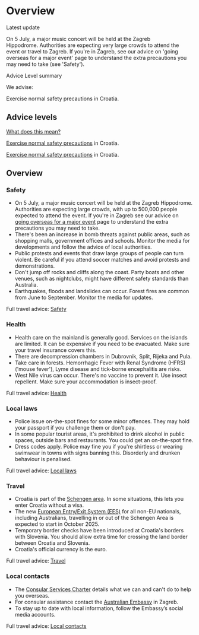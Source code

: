 # Overview

Latest update

On 5 July, a major music concert will be held at the Zagreb Hippodrome. Authorities are expecting very large crowds to attend the event or travel to Zagreb. If you're in Zagreb, see our advice on 'going overseas for a major event' page to understand the extra precautions you may need to take (see 'Safety').

Advice Level summary

We advise:

Exercise normal safety precautions in Croatia.

## Advice levels

[What does this mean?](/before-you-go/travel-advice-explained/)

[Exercise normal safety precautions](https://www.smartraveller.gov.au/consular-services/travel-advice-explained#level1) in Croatia.

[Exercise normal safety precautions](https://www.smartraveller.gov.au/consular-services/travel-advice-explained#level1) in Croatia.

## Overview

### Safety

* On 5 July, a major music concert will be held at the Zagreb Hippodrome. Authorities are expecting large crowds, with up to 500,000 people expected to attend the event. If you're in Zagreb see our advice on [going overseas for a major event](/before-you-go/major-events "Going overseas for a major event") page to understand the extra precautions you may need to take.
* There's been an increase in bomb threats against public areas, such as shopping malls, government offices and schools. Monitor the media for developments and follow the advice of local authorities.
* Public protests and events that draw large groups of people can turn violent. Be careful if you attend soccer matches and avoid protests and demonstrations.
* Don't jump off rocks and cliffs along the coast. Party boats and other venues, such as nightclubs, might have different safety standards than Australia.
* Earthquakes, floods and landslides can occur. Forest fires are common from June to September. Monitor the media for updates.

Full travel advice: [Safety](#safety)

### Health

* Health care on the mainland is generally good. Services on the islands are limited. It can be expensive if you need to be evacuated. Make sure your travel insurance covers this.
* There are decompression chambers in Dubrovnik, Split, Rijeka and Pula.
* Take care in forests. Hemorrhagic Fever with Renal Syndrome (HFRS) ('mouse fever'), Lyme disease and tick-borne encephalitis are risks.
* West Nile virus can occur. There's no vaccine to prevent it. Use insect repellent. Make sure your accommodation is insect-proof.

Full travel advice: [Health](#health)

### Local laws

* Police issue on-the-spot fines for some minor offences. They may hold your passport if you challenge them or don't pay.
* In some popular tourist areas, it's prohibited to drink alcohol in public spaces, outside bars and restaurants. You could get an on-the-spot fine.
* Dress codes apply. Police may fine you if you're shirtless or wearing swimwear in towns with signs banning this. Disorderly and drunken behaviour is penalised.

Full travel advice: [Local laws](#local-laws)

### Travel

* Croatia is part of the [Schengen area](/before-you-go/the-basics/schengen "Visas and entry requirements in Europe and the Schengen Area"). In some situations, this lets you enter Croatia without a visa.
* The new [European Entry/Exit System (EES)](https://travel-europe.europa.eu/ees_en) for all non-EU nationals, including Australians, travelling in or out of the Schengen Area is expected to start in October 2025.
* Temporary border checks have been introduced at Croatia's borders with Slovenia. You should allow extra time for crossing the land border between Croatia and Slovenia.
* Croatia's official currency is the euro.

Full travel advice: [Travel](#travel)

### Local contacts

* The [Consular Services Charter](/node/46) details what we can and can't do to help you overseas.
* For consular assistance contact the [Australian Embassy](https://croatia.embassy.gov.au/zgrb/home.html) in Zagreb.
* To stay up to date with local information, follow the Embassy’s social media accounts.

Full travel advice: [Local contacts](#local-contacts)